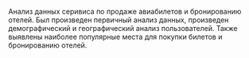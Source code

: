 Анализ данных серивиса по продаже авиабилетов и бронированию отелей. 
Был произведен первичный анализ данных, произведен демографический и географический анализ пользователей. 
Также выявлены наиболее популярные места для покупки билетов и бронированию отелей. 
